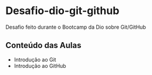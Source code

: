 # Desafio-dio-git-github
Desafio feito durante o Bootcamp da Dio sobre Git/GitHub

## Conteúdo das Aulas

* Introdução ao Git
* Introdução ao GitHub